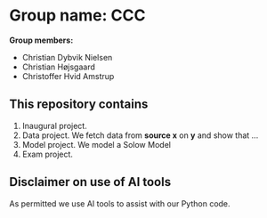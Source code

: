 # Group name: CCC

**Group members:**
- Christian Dybvik Nielsen
- Christian Højsgaard 
- Christoffer Hvid Amstrup

## This repository contains  
1. Inaugural project. 
2. Data project. We fetch data from **source x** on **y** and show that ...
3. Model project. We model a Solow Model
4. Exam project.

## Disclaimer on use of AI tools
As permitted we use AI tools to assist with our Python code. 

